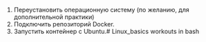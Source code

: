 1. Переустановить операционную систему (по желанию, для дополнительной практики)
2. Подключить репозиторий Docker.
3. Запустить контейнер с Ubuntu.# Linux_basics
workouts in bash
